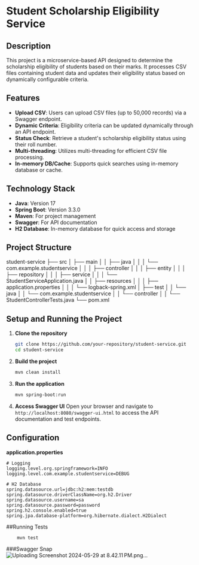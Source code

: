 # Student Scholarship Eligibility Service

## Description
This project is a microservice-based API designed to determine the scholarship eligibility of students based on their marks. It processes CSV files containing student data and updates their eligibility status based on dynamically configurable criteria.

## Features
- **Upload CSV**: Users can upload CSV files (up to 50,000 records) via a Swagger endpoint.
- **Dynamic Criteria**: Eligibility criteria can be updated dynamically through an API endpoint.
- **Status Check**: Retrieve a student's scholarship eligibility status using their roll number.
- **Multi-threading**: Utilizes multi-threading for efficient CSV file processing.
- **In-memory DB/Cache**: Supports quick searches using in-memory database or cache.

## Technology Stack
- **Java**: Version 17
- **Spring Boot**: Version 3.3.0
- **Maven**: For project management
- **Swagger**: For API documentation
- **H2 Database**: In-memory database for quick access and storage

## Project Structure
student-service
├── src
│ ├── main
│ │ ├── java
│ │ │ └── com.example.studentservice
│ │ │ ├── controller
│ │ │ ├── entity
│ │ │ ├── repository
│ │ │ ├── service
│ │ │ └── StudentServiceApplication.java
│ │ ├── resources
│ │ │ ├── application.properties
│ │ │ └── logback-spring.xml
│ ├── test
│ │ └── java
│ │ └── com.example.studentservice
│ │ └── controller
│ │ └── StudentControllerTests.java
└── pom.xml


## Setup and Running the Project
1. **Clone the repository**
    ```bash
    git clone https://github.com/your-repository/student-service.git
    cd student-service
    ```

2. **Build the project**
    ```bash
    mvn clean install
    ```

3. **Run the application**
    ```bash
    mvn spring-boot:run
    ```

4. **Access Swagger UI**
    Open your browser and navigate to `http://localhost:8080/swagger-ui.html` to access the API documentation and test endpoints.

## Configuration
**application.properties**
```properties
# Logging
logging.level.org.springframework=INFO
logging.level.com.example.studentservice=DEBUG

# H2 Database
spring.datasource.url=jdbc:h2:mem:testdb
spring.datasource.driverClassName=org.h2.Driver
spring.datasource.username=sa
spring.datasource.password=password
spring.h2.console.enabled=true
spring.jpa.database-platform=org.hibernate.dialect.H2Dialect
```

##Running Tests
```bash
    mvn test
```

###Swagger Snap 
![Uploading Screenshot 2024-05-29 at 8.42.11 PM.png…]()
